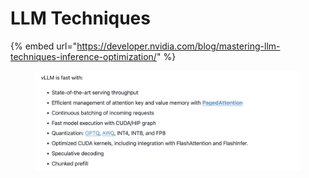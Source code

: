 # LLM Techniques

{% embed url="https://developer.nvidia.com/blog/mastering-llm-techniques-inference-optimization/" %}

<figure><img src="../.gitbook/assets/image (176).png" alt=""><figcaption></figcaption></figure>
